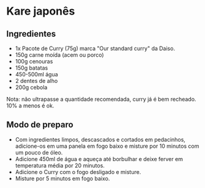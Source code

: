 # Kare japonês

## Ingredientes
- 1x Pacote de Curry (75g) marca "Our standard curry" da Daiso.
- 150g carne moída (acem ou porco)
- 100g cenouras
- 150g batatas
- 450-500ml água
- 2 dentes de alho
- 200g cebola

Nota: não ultrapasse a quantidade recomendada, curry já é bem recheado. 10% a menos é ok.

## Modo de preparo

- Com ingredientes limpos, descascados e cortados em pedacinhos, adicione-os em uma panela em fogo baixo e misture por 10 minutos com um pouco de óleo.
- Adicione 450ml de água e aqueça até borbulhar e deixe ferver em temperatura média por 20 minutos.
- Adicione o Curry com o fogo desligado e misture.
- Misture por 5 minutos em fogo baixo.
